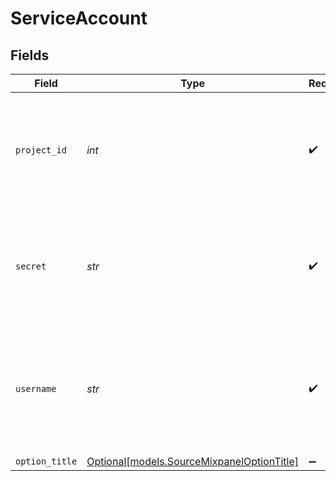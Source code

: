 # ServiceAccount


## Fields

| Field                                                                                                                                                                               | Type                                                                                                                                                                                | Required                                                                                                                                                                            | Description                                                                                                                                                                         |
| ----------------------------------------------------------------------------------------------------------------------------------------------------------------------------------- | ----------------------------------------------------------------------------------------------------------------------------------------------------------------------------------- | ----------------------------------------------------------------------------------------------------------------------------------------------------------------------------------- | ----------------------------------------------------------------------------------------------------------------------------------------------------------------------------------- |
| `project_id`                                                                                                                                                                        | *int*                                                                                                                                                                               | :heavy_check_mark:                                                                                                                                                                  | Your project ID number. See the <a href="https://help.mixpanel.com/hc/en-us/articles/115004490503-Project-Settings#project-id">docs</a> for more information on how to obtain this. |
| `secret`                                                                                                                                                                            | *str*                                                                                                                                                                               | :heavy_check_mark:                                                                                                                                                                  | Mixpanel Service Account Secret. See the <a href="https://developer.mixpanel.com/reference/service-accounts">docs</a> for more information on how to obtain this.                   |
| `username`                                                                                                                                                                          | *str*                                                                                                                                                                               | :heavy_check_mark:                                                                                                                                                                  | Mixpanel Service Account Username. See the <a href="https://developer.mixpanel.com/reference/service-accounts">docs</a> for more information on how to obtain this.                 |
| `option_title`                                                                                                                                                                      | [Optional[models.SourceMixpanelOptionTitle]](../models/sourcemixpaneloptiontitle.md)                                                                                                | :heavy_minus_sign:                                                                                                                                                                  | N/A                                                                                                                                                                                 |